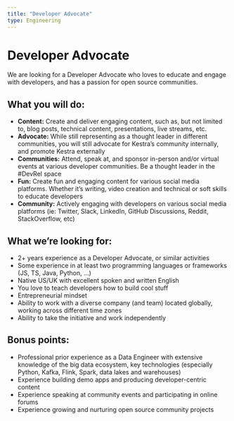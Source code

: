 ```yaml
---
title: "Developer Advocate"
type: Engineering
---
```


# Developer Advocate

We are looking for a Developer Advocate who loves to educate and engage with developers, and has a passion for open source communities.

## What you will do:

- **Content:** Create and deliver engaging content, such as, but not limited to, blog posts, technical content, presentations, live streams, etc.
- **Advocate:** While still representing as a thought leader in different communities, you will still advocate for Kestra’s community internally, and promote Kestra externally
- **Communities:** Attend, speak at, and sponsor in-person and/or virtual events at various developer communities. Be a thought leader in the #DevRel space
- **Fun:** Create fun and engaging content for various social media platforms. Whether it’s writing, video creation and technical or soft skills to educate developers
- **Community:** Actively engaging with developers on various social media platforms (ie: Twitter, Slack, LinkedIn, GitHub Discussions, Reddit, StackOverflow, etc)

## What we’re looking for:

- 2+ years experience as a Developer Advocate, or similar activities
- Some experience in at least two programming languages or frameworks (JS, TS, Java, Python, …)
- Native US/UK with excellent spoken and written English
- You love to teach developers how to build cool stuff
- Entrepreneurial mindset
- Ability to work with a diverse company (and team) located globally, working across different time zones
- Ability to take the initiative and work independently

## Bonus points:

- Professional prior experience as a Data Engineer with extensive knowledge of the big data ecosystem, key technologies (especially Python, Kafka, Flink, Spark, data lakes and warehouses)
- Experience building demo apps and producing developer-centric content
- Experience speaking at community events and participating in online forums
- Experience growing and nurturing open source community projects
